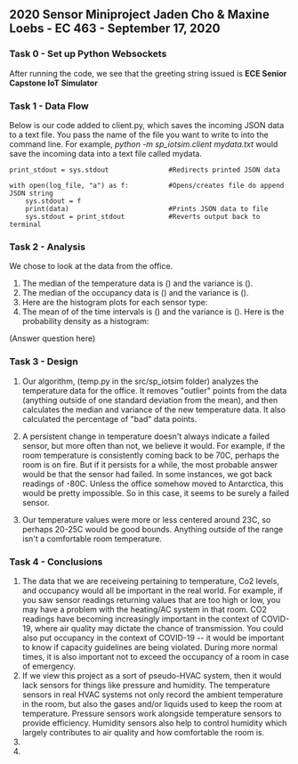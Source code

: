 ## 2020 Sensor Miniproject Jaden Cho & Maxine Loebs - EC 463 - September 17, 2020

### Task 0 - Set up Python Websockets
After running the code, we see that the greeting string issued is **ECE Senior Capstone IoT Simulator** 

### Task 1 - Data Flow
Below is our code added to client.py, which saves the incoming JSON data to a text file. You pass the name of the file you want to write to into the command line. For example, *python -m sp_iotsim.client mydata.txt* would save the incoming data into a text file called mydata.

    print_stdout = sys.stdout               #Redirects printed JSON data

    with open(log_file, "a") as f:          #Opens/creates file do append JSON string
        sys.stdout = f 
        print(data)                         #Prints JSON data to file
        sys.stdout = print_stdout           #Reverts output back to terminal

### Task 2  - Analysis
We chose to look at the data from the office. 
1. The median of the temperature data is () and the variance is ().  
2. The median of the occupancy data is () and the variance is ().  
3. Here are the histogram plots for each sensor type:  
4. The mean of of the time intervals is () and the variance is (). Here is the probability density as a histogram:  

(Answer question here)

### Task 3  - Design
1.  Our algorithm, (temp.py in the src/sp_iotsim folder) analyzes the temperature data for the office. It removes "outlier" points from the data (anything outside of one standard deviation from the mean), and then calculates the median and variance of the new temperature data. It also calculated the percentage of "bad" data points. 

2.  A persistent change in temperature doesn't always indicate a failed sensor, but more often than not, we believe it would. For example, if the room temperature is consistently coming back to be 70C, perhaps the room is on fire. But if it persists for a while, the most probable answer would be that the sensor had failed. In some instances, we got back readings of -80C. Unless the office somehow moved to Antarctica, this would be pretty impossible. So in this case, it seems to be surely a failed sensor.
3.  Our temperature values were more or less centered around 23C, so perhaps 20-25C would be good bounds. Anything outside of the range isn't a comfortable room temperature.

### Task 4 - Conclusions
1.  The data that we are receiveing pertaining to temperature, Co2 levels, and occupancy would all be important in the real world. For example, if you saw sensor readings returning values that are too high or low, you may have a problem with the heating/AC system in that room. CO2 readings have becoming increasingly important in the context of COVID-19, where air quality may dictate the chance of transmission. You could also put occupancy in the context of COVID-19 -- it would be important to know if capacity guidelines are being violated. During more normal times, it is also important not to exceed the occupancy of a room in case of emergency.  
2.  If we view this project as a sort of pseudo-HVAC system, then it would lack sensors for things like pressure and humidity. The temperature sensors in real HVAC systems not only record the ambient temperature in the room, but also the gases and/or liquids used to keep the room at temperature. Pressure sensors work alongside temperature sensors to provide efficiency. Humidity sensors also help to control humidity which largely contributes to air quality and how comfortable the room is.  
3.  
4.  

